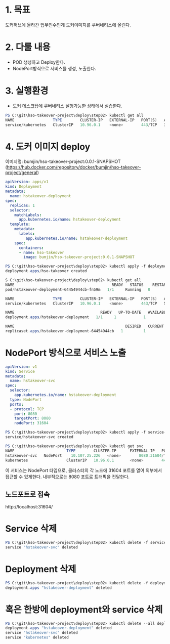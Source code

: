 # 1. 목표
도커허브에 올라간 업무인수인계 도커이미지를 쿠버네티스에 올린다.

# 2. 다룰 내용
 - POD 생성하고 Deploy한다.
 - NodePort방식으로 서비스를 생성, 노출한다.
 
# 3. 실행환경 
- 도커 데스크탑에 쿠버네티스 실행가능한 상태에서 실습한다.

```powershell
PS C:\git\hso-takeover-project\deploy\step02> kubectl get all
NAME                 TYPE        CLUSTER-IP   EXTERNAL-IP   PORT(S)   AGE
service/kubernetes   ClusterIP   10.96.0.1    <none>        443/TCP   31m
```

# 4. 도커 이미지 deploy
이미지명: bumjin/hso-takeover-project:0.0.1-SNAPSHOT (https://hub.docker.com/repository/docker/bumjin/hso-takeover-project/general)

```yaml
apiVersion: apps/v1	
kind: Deployment
metadata:	
  name: hstakeover-deployment
spec:	
  replicas: 1	
  selector:	
    matchLabels:
      app.kubernetes.io/name: hstakeover-deployment
  template:
    metadata:	
      labels:	
         app.kubernetes.io/name: hstakeover-deployment
    spec:
      containers:
      - name: hso-takeover	
        image: bumjin/hso-takeover-project:0.0.1-SNAPSHOT
```

```powershell
PS C:\git\hso-takeover-project\deploy\step02> kubectl apply -f deployment-hstakeover.yml
deployment.apps/hso-takeover created
```

```powershell
S C:\git\hso-takeover-project\deploy\step02> kubectl get all
NAME                                           READY   STATUS    RESTARTS   AGE
pod/hstakeover-deployment-64454944cb-fn59m   1/1     Running   0          12s

NAME                 TYPE        CLUSTER-IP   EXTERNAL-IP   PORT(S)   AGE
service/kubernetes   ClusterIP   10.96.0.1    <none>        443/TCP   5m58s

NAME                                      READY   UP-TO-DATE   AVAILABLE   AGE
deployment.apps/hstakeover-deployment   1/1     1            1           12s

NAME                                                 DESIRED   CURRENT   READY   AGE
replicaset.apps/hstakeover-deployment-64454944cb   1         1         1       12s
```


# NodePort 방식으로 서비스 노출
```yaml
apiVersion: v1
kind: Service
metadata:
  name: hstakeover-svc
spec:
  selector:
    app.kubernetes.io/name: hstakeover-deployment
  type: NodePort
  ports:
  - protocol: TCP
    port: 8080
    targetPort: 8080
    nodePort: 31604
```


```powershell
PS C:\git\hso-takeover-project\deploy\step02> kubectl apply -f service-hstakeover-nodeport.yml
service/hstakeover-svc created
```


```powershell
PS C:\git\hso-takeover-project\deploy\step02> kubectl get svc
NAME                       TYPE        CLUSTER-IP      EXTERNAL-IP   PORT(S)          AGE
hstakeover-svc   NodePort    10.107.25.226   <none>        8080:31604/TCP   2m44s
kubernetes                 ClusterIP   10.96.0.1       <none>        443/TCP          9m35s
```
이 서비스는 NodePort 타입으로, 클러스터의 각 노드에 31604 포트를 열어 외부에서 접근할 수 있게한다.
내부적으로는 8080 포트로 트래픽을 전달한다.

## 노드포트로 접속
http://localhost:31604/

# Service 삭제
```powershell
PS C:\git\hso-takeover-project\deploy\step02> kubectl delete -f service-hstakeover-nodeport.yml
service "hstakeover-svc" deleted
```
# Deployment 삭제
```powershell
PS C:\git\hso-takeover-project\deploy\step02> kubectl delete -f deployment-hstakeover.yml
deployment.apps "hstakeover-deployment" deleted
```

# 혹은 한방에 deployment와 service 삭제
```powershell
PS C:\git\hso-takeover-project\deploy\step02> kubectl delete --all deployments,service
deployment.apps "hstakeover-deployment" deleted
service "hstakeover-svc" deleted
service "kubernetes" deleted
```